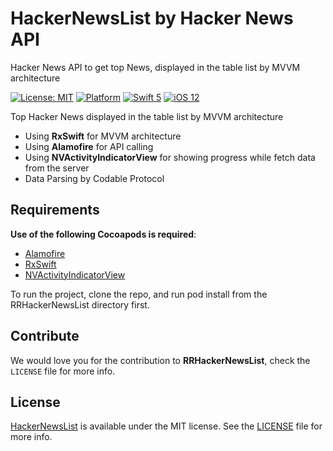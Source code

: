 # HackerNewsList by Hacker News API
Hacker News API to get top News, displayed in the table list by MVVM architecture

[![License: MIT](https://img.shields.io/badge/license-MIT-green.svg?style=flat)](https://github.com/Jigneshmayani90/HackerNewsList/blob/main/LICENSE)
[![Platform](https://img.shields.io/cocoapods/p/PagingTableView.svg?style=flat)](https://github.com/Jigneshmayani90/HackerNewsList/tree/main/News/)
[![Swift 5](https://img.shields.io/badge/Swift-5-orange.svg?style=flat)](https://developer.apple.com/swift/)
[![iOS 12](https://img.shields.io/badge/iOS-12-orange.svg?style=flat)](https://developer.apple.com/ios/)

Top Hacker News displayed in the table list by MVVM architecture

- Using **RxSwift** for MVVM architecture
- Using **Alamofire** for API calling
- Using **NVActivityIndicatorView** for showing progress while fetch data from the server
- Data Parsing by Codable Protocol

## Requirements

**Use of the following Cocoapods is required**: 

- [Alamofire](https://github.com/Alamofire/Alamofire)
- [RxSwift](https://github.com/ReactiveX/RxSwift)
- [NVActivityIndicatorView](https://github.com/ninjaprox/NVActivityIndicatorView)


To run the project, clone the repo, and run pod install from the RRHackerNewsList directory first.


## Contribute 

We would love you for the contribution to **RRHackerNewsList**, check the ``LICENSE`` file for more info.


## License

[HackerNewsList](https://github.com/Jigneshmayani90/HackerNewsList/tree/main/News/) is available under the MIT license. See the [LICENSE](https://github.com/Jigneshmayani90/HackerNewsList/blob/main/LICENSE) file for more info.


